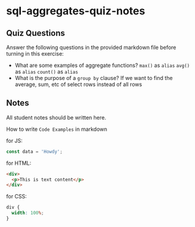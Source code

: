 # sql-aggregates-quiz-notes

## Quiz Questions

Answer the following questions in the provided markdown file before turning in this exercise:

- What are some examples of aggregate functions?
  `max()` as `alias`
  `avg()` as `alias`
  `count()` as `alias`
- What is the purpose of a `group by` clause?
  If we want to find the average, sum, etc of select rows instead of all rows

## Notes

All student notes should be written here.

How to write `Code Examples` in markdown

for JS:

```javascript
const data = 'Howdy';
```

for HTML:

```html
<div>
  <p>This is text content</p>
</div>
```

for CSS:

```css
div {
  width: 100%;
}
```
